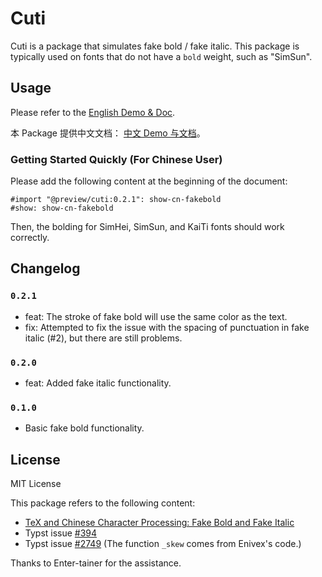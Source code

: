 # Cuti

Cuti is a package that simulates fake bold / fake italic. This package is typically used on fonts that do not have a `bold` weight, such as "SimSun".

## Usage

Please refer to the [English Demo & Doc](https://github.com/csimide/cuti/raw/0.2.1-fix/demo-and-doc/demo-and-doc.pdf).

本 Package 提供中文文档： [中文 Demo 与文档](https://github.com/csimide/cuti/raw/0.2.1-fix/demo-and-doc/demo-and-doc-cn.pdf)。

### Getting Started Quickly (For Chinese User)

Please add the following content at the beginning of the document:

```typst
#import "@preview/cuti:0.2.1": show-cn-fakebold
#show: show-cn-fakebold
```

Then, the bolding for SimHei, SimSun, and KaiTi fonts should work correctly.

## Changelog

### `0.2.1`

- feat: The stroke of fake bold will use the same color as the text.
- fix: Attempted to fix the issue with the spacing of punctuation in fake italic (#2), but there are still problems.

### `0.2.0`

- feat: Added fake italic functionality.

### `0.1.0`

- Basic fake bold functionality.

## License

MIT License

This package refers to the following content:

- [TeX and Chinese Character Processing: Fake Bold and Fake Italic](https://zhuanlan.zhihu.com/p/19686102)
- Typst issue [#394](https://github.com/typst/typst/issues/394)
- Typst issue [#2749](https://github.com/typst/typst/issues/2749) (The function `_skew` comes from Enivex's code.)

Thanks to Enter-tainer for the assistance.
